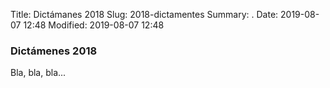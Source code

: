 Title: Dictámanes 2018
Slug: 2018-dictamentes
Summary: .
Date: 2019-08-07 12:48
Modified: 2019-08-07 12:48


### Dictámenes 2018

Bla, bla, bla...
